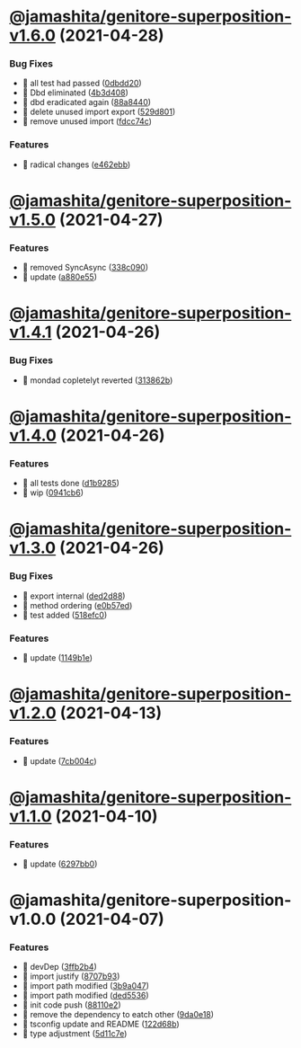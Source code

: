 # [@jamashita/genitore-superposition-v1.6.0](https://github.com/jamashita/genitore/compare/@jamashita/genitore-superposition-v1.5.0...@jamashita/genitore-superposition-v1.6.0) (2021-04-28)


### Bug Fixes

* 🐛 all test had passed ([0dbdd20](https://github.com/jamashita/genitore/commit/0dbdd20a4702a93cf98e5d645cfc9fe16b3a46e6))
* 🐛 Dbd eliminated ([4b3d408](https://github.com/jamashita/genitore/commit/4b3d4080d4db2d30ec58d499d1beef6de415363d))
* 🐛 dbd eradicated again ([88a8440](https://github.com/jamashita/genitore/commit/88a8440482a21acd52965caf06547242589b5ab6))
* 🐛 delete unused import export ([529d801](https://github.com/jamashita/genitore/commit/529d801c1fbd308c0096a53b2f57963d217c90a4))
* 🐛 remove unused import ([fdcc74c](https://github.com/jamashita/genitore/commit/fdcc74c7cc1f49c82ece20c41a9fad1e5a91f87a))


### Features

* 🎸 radical changes ([e462ebb](https://github.com/jamashita/genitore/commit/e462ebb3ad3dde3c2fa27bb0d4f04cfb3fc5e31c))

# [@jamashita/genitore-superposition-v1.5.0](https://github.com/jamashita/genitore/compare/@jamashita/genitore-superposition-v1.4.1...@jamashita/genitore-superposition-v1.5.0) (2021-04-27)


### Features

* 🎸 removed SyncAsync ([338c090](https://github.com/jamashita/genitore/commit/338c090e417ff22d0b3fd02299ab4ec0eb3c0fe9))
* 🎸 update ([a880e55](https://github.com/jamashita/genitore/commit/a880e55ed6c17a53a65d028e79e4476534849f0a))

# [@jamashita/genitore-superposition-v1.4.1](https://github.com/jamashita/genitore/compare/@jamashita/genitore-superposition-v1.4.0...@jamashita/genitore-superposition-v1.4.1) (2021-04-26)


### Bug Fixes

* 🐛 mondad copletelyt reverted ([313862b](https://github.com/jamashita/genitore/commit/313862b1f13f0cd7ea01c934c31d59e2201258cd))

# [@jamashita/genitore-superposition-v1.4.0](https://github.com/jamashita/genitore/compare/@jamashita/genitore-superposition-v1.3.0...@jamashita/genitore-superposition-v1.4.0) (2021-04-26)


### Features

* 🎸 all tests done ([d1b9285](https://github.com/jamashita/genitore/commit/d1b92853cd16c7e2b3bfe750e3c690f0ac4d7cde))
* 🎸 wip ([0941cb6](https://github.com/jamashita/genitore/commit/0941cb6f596e2786de46666104c73631f913bde5))

# [@jamashita/genitore-superposition-v1.3.0](https://github.com/jamashita/genitore/compare/@jamashita/genitore-superposition-v1.2.0...@jamashita/genitore-superposition-v1.3.0) (2021-04-26)


### Bug Fixes

* 🐛 export internal ([ded2d88](https://github.com/jamashita/genitore/commit/ded2d88ebea2579ec5dc224a9495e640f0528a1b))
* 🐛 method ordering ([e0b57ed](https://github.com/jamashita/genitore/commit/e0b57ed5a1a2e53b09e861ed30da360efb34dea1))
* 🐛 test added ([518efc0](https://github.com/jamashita/genitore/commit/518efc0165e55c1ce0c657043036ce1c71adde4b))


### Features

* 🎸 update ([1149b1e](https://github.com/jamashita/genitore/commit/1149b1e7804c75743474e8de73e8fc9bc625d07e))

# [@jamashita/genitore-superposition-v1.2.0](https://github.com/jamashita/genitore/compare/@jamashita/genitore-superposition-v1.1.0...@jamashita/genitore-superposition-v1.2.0) (2021-04-13)


### Features

* 🎸 update ([7cb004c](https://github.com/jamashita/genitore/commit/7cb004c658752344b4563453a14fb6942cbaeb22))

# [@jamashita/genitore-superposition-v1.1.0](https://github.com/jamashita/genitore/compare/@jamashita/genitore-superposition-v1.0.0...@jamashita/genitore-superposition-v1.1.0) (2021-04-10)


### Features

* 🎸 update ([6297bb0](https://github.com/jamashita/genitore/commit/6297bb0bf1dc059c9b65d35ab52337602b26ff9e))

# @jamashita/genitore-superposition-v1.0.0 (2021-04-07)


### Features

* 🎸 devDep ([3ffb2b4](https://github.com/jamashita/genitore/commit/3ffb2b4985e6476f07f6b087274622521556cd50))
* 🎸 import justify ([8707b93](https://github.com/jamashita/genitore/commit/8707b93683ca83c0c90532de01f38606a9829b85))
* 🎸 import path modified ([3b9a047](https://github.com/jamashita/genitore/commit/3b9a04757a420761e045139a0be0e17df1996a72))
* 🎸 import path modified ([ded5536](https://github.com/jamashita/genitore/commit/ded553665e990d368301278fe73143fae8ad2aaf))
* 🎸 init code push ([88110e2](https://github.com/jamashita/genitore/commit/88110e2707ab6674d83aced1bea36abe53a96d9c))
* 🎸 remove the dependency to eatch other ([9da0e18](https://github.com/jamashita/genitore/commit/9da0e187fc874b3d22e0654069516adf7ca3ce97))
* 🎸 tsconfig update and README ([122d68b](https://github.com/jamashita/genitore/commit/122d68b5ce08a75bec07273f583ee2cc12f83189))
* 🎸 type adjustment ([5d11c7e](https://github.com/jamashita/genitore/commit/5d11c7e439ace7db89017bdb223511669b685bbe))
